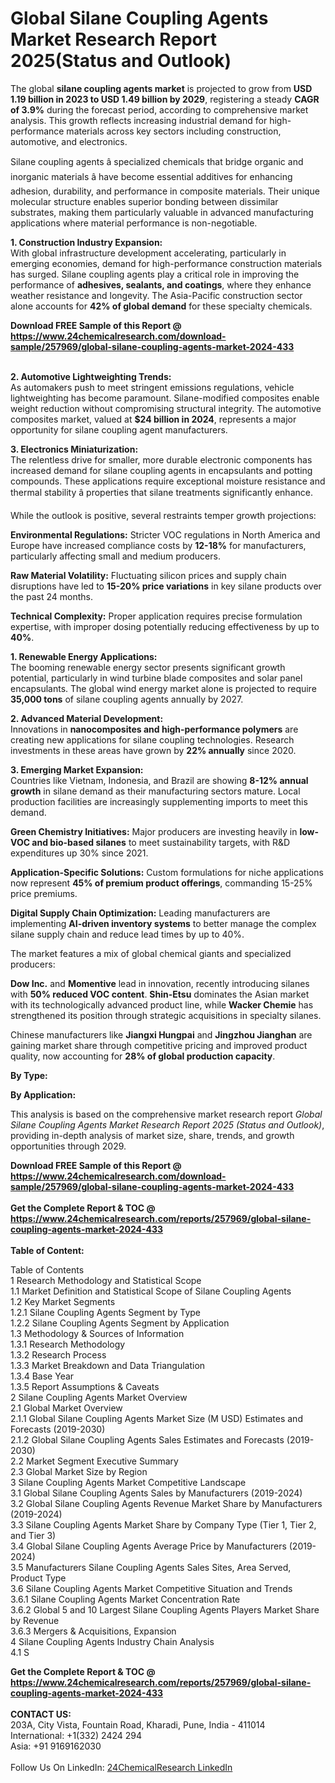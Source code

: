 <h1>Global Silane Coupling Agents Market Research Report 2025(Status and Outlook)</h1><p>The global <strong>silane coupling agents market</strong> is projected to grow from <strong>USD 1.19 billion in 2023 to USD 1.49 billion by 2029</strong>, registering a steady <strong>CAGR of 3.9%</strong> during the forecast period, according to comprehensive market analysis. This growth reflects increasing industrial demand for high-performance materials across key sectors including construction, automotive, and electronics.</p><p>Silane coupling agents â specialized chemicals that bridge organic and inorganic materials â have become essential additives for enhancing adhesion, durability, and performance in composite materials. Their unique molecular structure enables superior bonding between dissimilar substrates, making them particularly valuable in advanced manufacturing applications where material performance is non-negotiable.</p><p><strong>1. Construction Industry Expansion:</strong><br>
With global infrastructure development accelerating, particularly in emerging economies, demand for high-performance construction materials has surged. Silane coupling agents play a critical role in improving the performance of <strong>adhesives, sealants, and coatings</strong>, where they enhance weather resistance and longevity. The Asia-Pacific construction sector alone accounts for <strong>42% of global demand</strong> for these specialty chemicals.</p><div><b>Download FREE Sample of this Report @ 
            <a href="https://www.24chemicalresearch.com/download-sample/257969/global-silane-coupling-agents-market-2024-433">
            https://www.24chemicalresearch.com/download-sample/257969/global-silane-coupling-agents-market-2024-433</a></b></div><br><p><strong>2. Automotive Lightweighting Trends:</strong><br>
As automakers push to meet stringent emissions regulations, vehicle lightweighting has become paramount. Silane-modified composites enable weight reduction without compromising structural integrity. The automotive composites market, valued at <strong>$24 billion in 2024</strong>, represents a major opportunity for silane coupling agent manufacturers.</p><p><strong>3. Electronics Miniaturization:</strong><br>
The relentless drive for smaller, more durable electronic components has increased demand for silane coupling agents in encapsulants and potting compounds. These applications require exceptional moisture resistance and thermal stability â properties that silane treatments significantly enhance.</p><p>While the outlook is positive, several restraints temper growth projections:</p><p><strong>Environmental Regulations:</strong> Stricter VOC regulations in North America and Europe have increased compliance costs by <strong>12-18%</strong> for manufacturers, particularly affecting small and medium producers.</p><p><strong>Raw Material Volatility:</strong> Fluctuating silicon prices and supply chain disruptions have led to <strong>15-20% price variations</strong> in key silane products over the past 24 months.</p><p><strong>Technical Complexity:</strong> Proper application requires precise formulation expertise, with improper dosing potentially reducing effectiveness by up to <strong>40%</strong>.</p><p><strong>1. Renewable Energy Applications:</strong><br>
The booming renewable energy sector presents significant growth potential, particularly in wind turbine blade composites and solar panel encapsulants. The global wind energy market alone is projected to require <strong>35,000 tons</strong> of silane coupling agents annually by 2027.</p><p><strong>2. Advanced Material Development:</strong><br>
Innovations in <strong>nanocomposites and high-performance polymers</strong> are creating new applications for silane coupling technologies. Research investments in these areas have grown by <strong>22% annually</strong> since 2020.</p><p><strong>3. Emerging Market Expansion:</strong><br>
Countries like Vietnam, Indonesia, and Brazil are showing <strong>8-12% annual growth</strong> in silane demand as their manufacturing sectors mature. Local production facilities are increasingly supplementing imports to meet this demand.</p><p><strong>Green Chemistry Initiatives:</strong> Major producers are investing heavily in <strong>low-VOC and bio-based silanes</strong> to meet sustainability targets, with R&amp;D expenditures up 30% since 2021.</p><p><strong>Application-Specific Solutions:</strong> Custom formulations for niche applications now represent <strong>45% of premium product offerings</strong>, commanding 15-25% price premiums.</p><p><strong>Digital Supply Chain Optimization:</strong> Leading manufacturers are implementing <strong>AI-driven inventory systems</strong> to better manage the complex silane supply chain and reduce lead times by up to 40%.</p><p>The market features a mix of global chemical giants and specialized producers:</p><p><strong>Dow Inc.</strong> and <strong>Momentive</strong> lead in innovation, recently introducing silanes with <strong>50% reduced VOC content</strong>. <strong>Shin-Etsu</strong> dominates the Asian market with its technologically advanced product line, while <strong>Wacker Chemie</strong> has strengthened its position through strategic acquisitions in specialty silanes.</p><p>Chinese manufacturers like <strong>Jiangxi Hungpai</strong> and <strong>Jingzhou Jianghan</strong> are gaining market share through competitive pricing and improved product quality, now accounting for <strong>28% of global production capacity</strong>.</p><p><strong>By Type:</strong></p><p><strong>By Application:</strong></p><p>This analysis is based on the comprehensive market research report <em>Global Silane Coupling Agents Market Research Report 2025 (Status and Outlook)</em>, providing in-depth analysis of market size, share, trends, and growth opportunities through 2029.</p><div><b>Download FREE Sample of this Report @ 
            <a href="https://www.24chemicalresearch.com/download-sample/257969/global-silane-coupling-agents-market-2024-433">
            https://www.24chemicalresearch.com/download-sample/257969/global-silane-coupling-agents-market-2024-433</a></b></div><br><div><b>Get the Complete Report & TOC @ 
            <a href="https://www.24chemicalresearch.com/reports/257969/global-silane-coupling-agents-market-2024-433">
            https://www.24chemicalresearch.com/reports/257969/global-silane-coupling-agents-market-2024-433</a></b></div><br>
            <b>Table of Content:</b><p>Table of Contents<br />
1 Research Methodology and Statistical Scope<br />
1.1 Market Definition and Statistical Scope of Silane Coupling Agents<br />
1.2 Key Market Segments<br />
1.2.1 Silane Coupling Agents Segment by Type<br />
1.2.2 Silane Coupling Agents Segment by Application<br />
1.3 Methodology & Sources of Information<br />
1.3.1 Research Methodology<br />
1.3.2 Research Process<br />
1.3.3 Market Breakdown and Data Triangulation<br />
1.3.4 Base Year<br />
1.3.5 Report Assumptions & Caveats<br />
2 Silane Coupling Agents Market Overview<br />
2.1 Global Market Overview<br />
2.1.1 Global Silane Coupling Agents Market Size (M USD) Estimates and Forecasts (2019-2030)<br />
2.1.2 Global Silane Coupling Agents Sales Estimates and Forecasts (2019-2030)<br />
2.2 Market Segment Executive Summary<br />
2.3 Global Market Size by Region<br />
3 Silane Coupling Agents Market Competitive Landscape<br />
3.1 Global Silane Coupling Agents Sales by Manufacturers (2019-2024)<br />
3.2 Global Silane Coupling Agents Revenue Market Share by Manufacturers (2019-2024)<br />
3.3 Silane Coupling Agents Market Share by Company Type (Tier 1, Tier 2, and Tier 3)<br />
3.4 Global Silane Coupling Agents Average Price by Manufacturers (2019-2024)<br />
3.5 Manufacturers Silane Coupling Agents Sales Sites, Area Served, Product Type<br />
3.6 Silane Coupling Agents Market Competitive Situation and Trends<br />
3.6.1 Silane Coupling Agents Market Concentration Rate<br />
3.6.2 Global 5 and 10 Largest Silane Coupling Agents Players Market Share by Revenue<br />
3.6.3 Mergers & Acquisitions, Expansion<br />
4 Silane Coupling Agents Industry Chain Analysis<br />
4.1 S</p><div><b>Get the Complete Report & TOC @ 
            <a href="https://www.24chemicalresearch.com/reports/257969/global-silane-coupling-agents-market-2024-433">
            https://www.24chemicalresearch.com/reports/257969/global-silane-coupling-agents-market-2024-433</a></b></div><br><b>CONTACT US:</b><br>
            203A, City Vista, Fountain Road, Kharadi, Pune, India - 411014<br>
            International: +1(332) 2424 294<br>
            Asia: +91 9169162030 <br><br>
            Follow Us On LinkedIn: <a href="https://www.linkedin.com/company/24chemicalresearch/">24ChemicalResearch LinkedIn</a>
